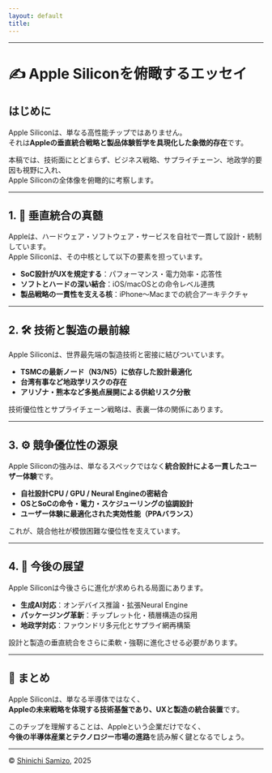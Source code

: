 ```yaml
---
layout: default
title: 
---
```


---

# ✍️ Apple Siliconを俯瞰するエッセイ

## はじめに

Apple Siliconは、単なる高性能チップではありません。  
それは**Appleの垂直統合戦略と製品体験哲学を具現化した象徴的存在**です。

本稿では、技術面にとどまらず、ビジネス戦略、サプライチェーン、地政学的要因も視野に入れ、  
Apple Siliconの全体像を俯瞰的に考察します。

---

## 1. 🧩 垂直統合の真髄

Appleは、ハードウェア・ソフトウェア・サービスを自社で一貫して設計・統制しています。  
Apple Siliconは、その中核として以下の要素を担っています。

- **SoC設計がUXを規定する**：パフォーマンス・電力効率・応答性  
- **ソフトとハードの深い結合**：iOS/macOSとの命令レベル連携  
- **製品戦略の一貫性を支える核**：iPhone〜Macまでの統合アーキテクチャ

---

## 2. 🛠 技術と製造の最前線

Apple Siliconは、世界最先端の製造技術と密接に結びついています。

- **TSMCの最新ノード（N3/N5）に依存した設計最適化**  
- **台湾有事など地政学リスクの存在**  
- **アリゾナ・熊本など多拠点展開による供給リスク分散**

技術優位性とサプライチェーン戦略は、表裏一体の関係にあります。

---

## 3. ⚙️ 競争優位性の源泉

Apple Siliconの強みは、単なるスペックではなく**統合設計による一貫したユーザー体験**です。

- **自社設計CPU / GPU / Neural Engineの密結合**  
- **OSとSoCの命令・電力・スケジューリングの協調設計**  
- **ユーザー体験に最適化された実効性能（PPAバランス）**

これが、競合他社が模倣困難な優位性を支えています。

---

## 4. 🔭 今後の展望

Apple Siliconは今後さらに進化が求められる局面にあります。

- **生成AI対応**：オンデバイス推論・拡張Neural Engine  
- **パッケージング革新**：チップレット化・積層構造の採用  
- **地政学対応**：ファウンドリ多元化とサプライ網再構築

設計と製造の垂直統合をさらに柔軟・強靭に進化させる必要があります。

---

## 🧾 まとめ

Apple Siliconは、単なる半導体ではなく、  
**Appleの未来戦略を体現する技術基盤であり、UXと製造の統合装置**です。

このチップを理解することは、Appleという企業だけでなく、  
**今後の半導体産業とテクノロジー市場の進路**を読み解く鍵となるでしょう。

---

© [Shinichi Samizo](https://github.com/Samizo-AITL), 2025
